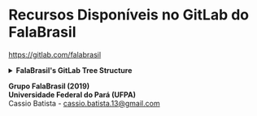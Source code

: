 # Recursos Disponíveis no GitLab do FalaBrasil

https://gitlab.com/falabrasil

<!--begin=html--> 
<details>
<summary><b>FalaBrasil's GitLab Tree Structure</b></summary>
<table>
<tbody>
<td>
	<ul>
		<li> <a href="https://gitlab.com/fb-text-corpora"                  >:open_file_folder:</a> :earth_americas: <tt>fb-text-corpora/</tt>  </li>
		<li> <a href="https://gitlab.com/fb-align"                         >:open_file_folder:</a> :earth_americas: <tt>fb-align/</tt>         </li>
		<li> <a href="https://gitlab.com/fb-apps"                          >:open_file_folder:</a> :earth_americas: <tt>fb-apps/</tt>          </li>
		<li> <a href="https://gitlab.com/fb-tts"                           >:open_file_folder:</a> :earth_americas: <tt>fb-tts/</tt>           </li>
		<li> <a href="https://gitlab.com/fb-asr"                           >:open_file_folder:</a> :earth_americas: <tt>fb-asr/</tt>
			<ul>
				<li> <a href="https://gitlab.com/fb-asr/fb-lm-tutorial"    >:open_file_folder:</a> :earth_africa:   <tt>fb-lm-tutorial/</tt>    </li>
				<li> <a href="https://gitlab.com/fb-asr/fb-asr-resources"  >:open_file_folder:</a> :earth_africa:   <tt>fb-asr-resources/</tt>  </li>
				<li> <a href="https://gitlab.com/fb-asr/fb-am-tutorial"    >:open_file_folder:</a> :earth_africa:   <tt>fb-am-tutorial/</tt>    </li>
			</ul>
		</li>
		<li> <a href="https://gitlab.com/fb-nlp"                           >:open_file_folder:</a> :earth_americas: <tt>fb-nlp/</tt>            </li>
		<li> <a href="https://gitlab.com/fb-audio-corpora"                 >:open_file_folder:</a> :earth_americas: <tt>fb-audio-corpora/</tt>  </li>
	</ul>
</td>
<td>
	<ul>
		<li> <a href="https://gitlab.com/fb-text-corpora"  >:deciduous_tree:</a>  :earth_americas: Corpora de Texto                              </li>
		<li> <a href="https://gitlab.com/fb-align"         >:deciduous_tree:</a>  :earth_americas: Alinhamento Fonético                          </li>
		<li> <a href="https://gitlab.com/fb-apps"          >:deciduous_tree:</a>  :earth_americas: Aplicações em Fala                            </li>
		<li> <a href="https://gitlab.com/fb-tts"           >:deciduous_tree:</a>  :earth_americas: Síntese de Fala                               </li>
		<li> <a href="https://gitlab.com/fb-asr"           >:deciduous_tree:</a>  :earth_americas: Reconhecimento Automático de Fala
			<ul>
				<li> :leaves:                                                     :earth_africa:   Tutoriais para treino de modelos de linguagem </li>
				<li> :leaves:                                                     :earth_africa:   Recursos prontos para ASR                     </li>
				<li> :leaves:                                                     :earth_africa:   Tutoriais para treino de modelos acústicos    </li>
			</ul>
		</li>
		<li> <a href="https://gitlab.com/fb-nlp"          >:deciduous_tree:</a> :earth_americas: Processamento de Linguagem Natural            </li>
		<li> <a href="https://gitlab.com/fb-audio-corpora">:deciduous_tree:</a> :earth_americas: Corpora de Áudio Transcrito                   </li>
	</ul>
</td>
</tbody>
</table>
</details>
<!--end=html--> 

__Grupo FalaBrasil (2019)__    
__Universidade Federal do Pará (UFPA)__    
Cassio Batista - cassio.batista.13@gmail.com
